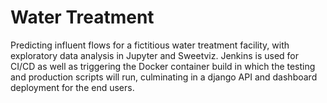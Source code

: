 # Water Treatment
<!-- Actual text -->
Predicting influent flows for a fictitious water treatment facility, with exploratory data analysis in Jupyter and Sweetviz. Jenkins is used for CI/CD as well as triggering the Docker container build in which the testing and production scripts will run, culminating in a django API and dashboard deployment for the end users.